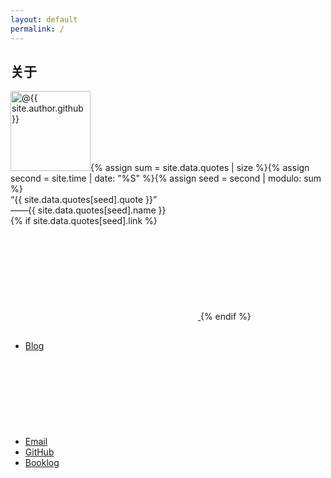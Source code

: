 ```yaml
---
layout: default
permalink: /
---
```

<div class="home-left">
</div>

<div class="home-right">
  <div id="profile">
    <h2>关于</h2>
    <img src="https://avatars0.githubusercontent.com/u/29818825" alt="@{{ site.author.github }}" height="128" width="128">{% assign sum = site.data.quotes | size %}{% assign second = site.time | date: "%S" %}{% assign seed = second | modulo: sum %}
    <div id="onequote" title="{{ site.data.quotes[seed].from }}">
      <div>“{{ site.data.quotes[seed].quote }}”</div>
      <div id="author">——{{ site.data.quotes[seed].name }}</div>{% if site.data.quotes[seed].link %}
      <a href="{{ site.data.quotes[seed].link }}" target="_blank">
        <svg class="icon">
          <use xlink:href="/assets/icons/oct.svg#link"></use>
        </svg>
      </a>{% endif %}
    </div>
    <a href="https://ganekuro.github.io" title="深紅の鴉非公式サイト" target="_blank">
      <svg width="20" height="16" fill="darkred">
        <use xlink:href="/assets/icons/oct.svg#crow"></use>
      </svg>
    </a>
    <ul>
      <li><a href="{{ site.blog }}" title="{{ site.posts.size }}">Blog</a></li>
      <li>
        <a href="mailto:{{ site.author.e-mail }}">Email</a>
        <a href="/pubkey.asc" title="PGP public key fingerprint: DC05599C94889C12A66FD64C794E47B4762431BA">
          <svg class="icon">
            <use xlink:href="/assets/icons/oct.svg#key"></use>
          </svg>
        </a>
      </li>
      <li><a href="https://github.com/{{ site.author.github }}" target="_blank">GitHub</a></li>
      <li><a href="{{ site.booklog }}">Booklog</a></li>
    </ul>
  </div>
</div>

